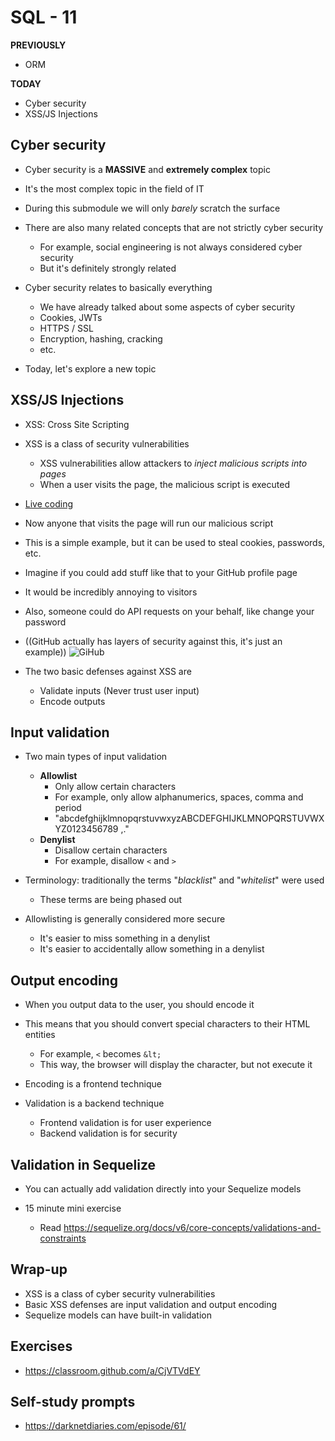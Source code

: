 # SQL - 11

**PREVIOUSLY**
- ORM

**TODAY**
- Cyber security
- XSS/JS Injections
## Cyber security

- Cyber security is a **MASSIVE** and **extremely complex** topic
- It's the most complex topic in the field of IT
- During this submodule we will only _barely_ scratch the surface

- There are also many related concepts that are not strictly cyber security
    - For example, social engineering is not always considered cyber security
    - But it's definitely strongly related

- Cyber security relates to basically everything
    - We have already talked about some aspects of cyber security
    - Cookies, JWTs
    - HTTPS / SSL
    - Encryption, hashing, cracking
    - etc.

- Today, let's explore a new topic

## XSS/JS Injections

- XSS: Cross Site Scripting
- XSS is a class of security vulnerabilities
    - XSS vulnerabilities allow attackers to _inject malicious scripts into pages_
    - When a user visits the page, the malicious script is executed


- [Live coding](./example)

- Now anyone that visits the page will run our malicious script
- This is a simple example, but it can be used to steal cookies, passwords, etc.
- Imagine if you could add stuff like that to your GitHub profile page
- It would be incredibly annoying to visitors
- Also, someone could do API requests on your behalf, like change your password

- ((GitHub actually has layers of security against this, it's just an example))
![GiHub](https://img.shields.io/badgeGitHub-fff?logo=github?logoColor=black)

- The two basic defenses against XSS are
    - Validate inputs (Never trust user input)
    - Encode outputs

## Input validation

- Two main types of input validation
    - **Allowlist**
        - Only allow certain characters
        - For example, only allow alphanumerics, spaces, comma and period
        - "abcdefghijklmnopqrstuvwxyzABCDEFGHIJKLMNOPQRSTUVWXYZ0123456789 ,."
    - **Denylist**
        - Disallow certain characters
        - For example, disallow `<` and `>`

- Terminology: traditionally the terms "_blacklist_" and "_whitelist_" were used
    - These terms are being phased out

- Allowlisting is generally considered more secure
    - It's easier to miss something in a denylist
    - It's easier to accidentally allow something in a denylist

## Output encoding

- When you output data to the user, you should encode it
- This means that you should convert special characters to their HTML entities
    - For example, `<` becomes `&lt;`
    - This way, the browser will display the character, but not execute it

- Encoding is a frontend technique
- Validation is a backend technique
    - Frontend validation is for user experience
    - Backend validation is for security


## Validation in Sequelize

- You can actually add validation directly into your Sequelize models

- 15 minute mini exercise
    - Read https://sequelize.org/docs/v6/core-concepts/validations-and-constraints


## Wrap-up

- XSS is a class of cyber security vulnerabilities
- Basic XSS defenses are input validation and output encoding
- Sequelize models can have built-in validation

## Exercises

- https://classroom.github.com/a/CjVTVdEY

## Self-study prompts

- https://darknetdiaries.com/episode/61/
